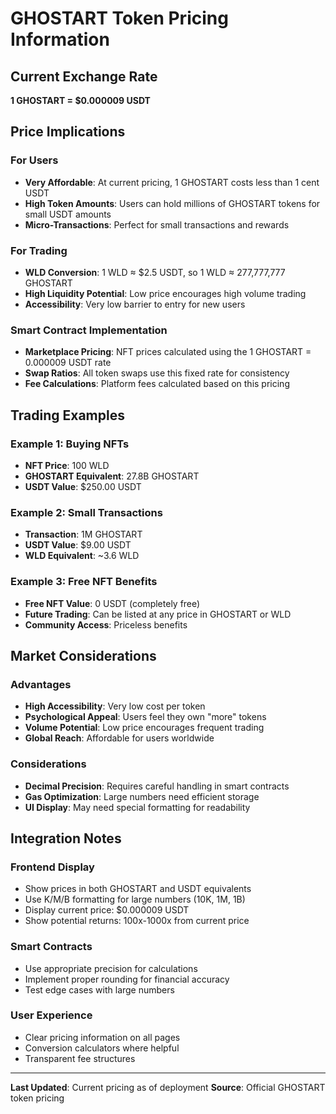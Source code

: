 # GHOSTART Token Pricing Information

## Current Exchange Rate

**1 GHOSTART = $0.000009 USDT**

## Price Implications

### For Users
- **Very Affordable**: At current pricing, 1 GHOSTART costs less than 1 cent USDT
- **High Token Amounts**: Users can hold millions of GHOSTART tokens for small USDT amounts
- **Micro-Transactions**: Perfect for small transactions and rewards

### For Trading
- **WLD Conversion**: 1 WLD ≈ $2.5 USDT, so 1 WLD ≈ 277,777,777 GHOSTART
- **High Liquidity Potential**: Low price encourages high volume trading
- **Accessibility**: Very low barrier to entry for new users

### Smart Contract Implementation
- **Marketplace Pricing**: NFT prices calculated using the 1 GHOSTART = 0.000009 USDT rate
- **Swap Ratios**: All token swaps use this fixed rate for consistency
- **Fee Calculations**: Platform fees calculated based on this pricing

## Trading Examples

### Example 1: Buying NFTs
- **NFT Price**: 100 WLD
- **GHOSTART Equivalent**: 27.8B GHOSTART
- **USDT Value**: $250.00 USDT

### Example 2: Small Transactions
- **Transaction**: 1M GHOSTART
- **USDT Value**: $9.00 USDT
- **WLD Equivalent**: ~3.6 WLD

### Example 3: Free NFT Benefits
- **Free NFT Value**: 0 USDT (completely free)
- **Future Trading**: Can be listed at any price in GHOSTART or WLD
- **Community Access**: Priceless benefits

## Market Considerations

### Advantages
- **High Accessibility**: Very low cost per token
- **Psychological Appeal**: Users feel they own "more" tokens
- **Volume Potential**: Low price encourages frequent trading
- **Global Reach**: Affordable for users worldwide

### Considerations
- **Decimal Precision**: Requires careful handling in smart contracts
- **Gas Optimization**: Large numbers need efficient storage
- **UI Display**: May need special formatting for readability

## Integration Notes

### Frontend Display
- Show prices in both GHOSTART and USDT equivalents
- Use K/M/B formatting for large numbers (10K, 1M, 1B)
- Display current price: $0.000009 USDT
- Show potential returns: 100x-1000x from current price

### Smart Contracts
- Use appropriate precision for calculations
- Implement proper rounding for financial accuracy
- Test edge cases with large numbers

### User Experience
- Clear pricing information on all pages
- Conversion calculators where helpful
- Transparent fee structures

---

**Last Updated**: Current pricing as of deployment
**Source**: Official GHOSTART token pricing

